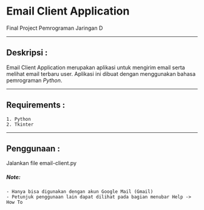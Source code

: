 Email Client Application
========================
Final Project Pemrograman Jaringan D

-------------
Deskripsi : 
-------------
Email Client Application merupakan aplikasi untuk mengirim email serta melihat email terbaru user. Aplikasi ini dibuat dengan menggunakan bahasa pemrograman *Python*.

-------------
Requirements : 
-------------
```
1. Python
2. Tkinter
```

-------------
Penggunaan : 
-------------
Jalankan file email-client.py

##### Note:
```
- Hanya bisa digunakan dengan akun Google Mail (Gmail)
- Petunjuk penggunaan lain dapat dilihat pada bagian menubar Help -> How To
```